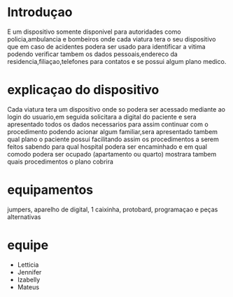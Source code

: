 # Introduçao 
E um dispositivo somente disponivel para autoridades como policia,ambulancia e bombeiros onde cada viatura tera o seu dispositivo que em caso de acidentes podera ser usado para identificar a vitima podendo verificar tambem os dados pessoais,endereco da residencia,filiaçao,telefones para contatos e se possui algum plano medico.

# explicaçao do dispositivo 
Cada viatura tera um dispositivo onde so podera ser acessado mediante ao login do usuario,em seguida solicitara a digital do paciente e sera apresentado todos os dados necessarios para assim continuar com o procedimento podendo acionar algum familiar,sera apresentado tambem qual plano o paciente possui facilitando assim os procedimentos a serem feitos sabendo para qual hospital podera ser encaminhado e em qual comodo podera ser ocupado (apartamento ou quarto) mostrara tambem quais procedimentos o plano cobrira

# equipamentos
jumpers, aparelho de digital, 1 caixinha, protobard, programaçao e peças alternativas

# equipe 
- Letticia
- Jennifer
- Izabelly
- Mateus
